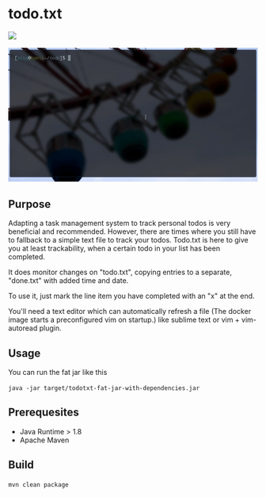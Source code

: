 # todo.txt

![](https://api.travis-ci.com/aymenfurter/todo.txt.svg?branch=master)

![](readme/demo.gif)

## Purpose

Adapting a task management system to track personal todos is very beneficial and recommended. However, there are times where you still have to fallback to a simple text file to track your todos. Todo.txt is here to give you at least trackability, when a certain todo in your list has been completed.

It does monitor changes on "todo.txt", copying entries to a separate, "done.txt" with added time and date. 

To use it, just mark the line item you have completed with an "x" at the end.

You'll need a text editor which can automatically refresh a file (The docker image starts a preconfigured vim on startup.) like sublime text or vim + vim-autoread plugin.
                                                                                             
## Usage
You can run the fat jar like this

```java -jar target/todotxt-fat-jar-with-dependencies.jar```

## Prerequesites
- Java Runtime > 1.8
- Apache Maven

## Build
```mvn clean package```
